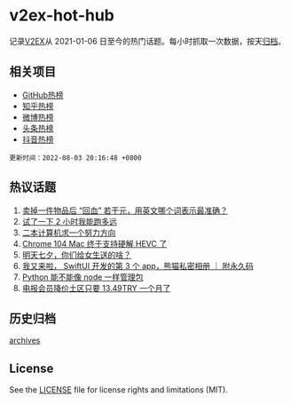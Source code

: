 # v2ex-hot-hub

 记录[V2EX](https://www.v2ex.com/)从 2021-01-06 日至今的热门话题。每小时抓取一次数据，按天[归档](archives)。
 
 ## 相关项目

- [GitHub热榜](https://github.com/lonnyzhang423/github-hot-hub)
- [知乎热榜](https://github.com/lonnyzhang423/zhihu-hot-hub)
- [微博热榜](https://github.com/lonnyzhang423/weibo-hot-hub)
- [头条热榜](https://github.com/lonnyzhang423/toutiao-hot-hub)
- [抖音热榜](https://github.com/lonnyzhang423/douyin-hot-hub)


 `更新时间：2022-08-03 20:16:48 +0800`

## 热议话题

1. [卖掉一件物品后 “回血” 若干元，用英文哪个词表示最准确？](https://www.v2ex.com/t/870345)
1. [试了一下 2 小时我能跑多远](https://www.v2ex.com/t/870332)
1. [二本计算机求一个努力方向](https://www.v2ex.com/t/870369)
1. [Chrome 104 Mac 终于支持硬解 HEVC 了](https://www.v2ex.com/t/870362)
1. [明天七夕，你们给女生送的啥？](https://www.v2ex.com/t/870459)
1. [我又来啦， SwiftUI 开发的第 3 个 app，熊猫私密相册 ｜ 附永久码](https://www.v2ex.com/t/870471)
1. [Python 能不能像 node 一样管理包](https://www.v2ex.com/t/870375)
1. [电报会员降价土区只要 13.49TRY 一个月了](https://www.v2ex.com/t/870349)

## 历史归档

[archives](archives)

## License

See the [LICENSE](LICENSE) file for license rights and limitations (MIT).
